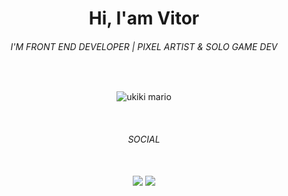 <h1 align="center">Hi, I'am Vitor</h1>
<h6 align="center">I'M FRONT END DEVELOPER | PIXEL ARTIST & SOLO GAME DEV</h6>
</BR>
<div align="center">

![ukiki mario](https://tcrf.net/images/thumb/5/5c/SM64_MonkeyDeathAnimation.gif/200px-SM64_MonkeyDeathAnimation.gif)

</div>
</BR>
<h6 align="center">SOCIAL</h6>
</BR>
<div align="center">  
  <a href="https://www.instagram.com/h4kv999/" target="_blank" ><img src="https://img.shields.io/badge/-Instagram-ffffff?style=for-the-badge&logo=Instagram&logoColor=101820"/></a>
  <a href="https://https://bsky.app/profile/h4kv999.bsky.social/post/3l4hgriq6fo22" target="_blank"><img src="https://img.shields.io/badge/-Blue sky-ffffff?style=for-the-badge&logo=bluesky&logoColor=101820"/></a>
</div>

